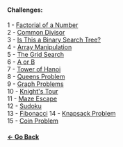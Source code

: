 #### Challenges:

1 - [Factorial of a Number](https://www.hackerrank.com/challenges/extra-long-factorials/problem)  
2 - [Common Divisor](https://www.hackerrank.com/challenges/common-divisors/problem)  
3 - [Is This a Binary Search Tree?](https://www.hackerrank.com/challenges/is-binary-search-tree/problem)  
4 - [Array Manipulation](https://www.hackerrank.com/challenges/crush/problem)  
5 - [The Grid Search](https://www.hackerrank.com/challenges/the-grid-search/problem)  
6 - [A or B](https://www.hackerrank.com/challenges/aorb/problem)  
7 - [Tower of Hanoi](https://www.codewars.com/kata/towers-of-hanoi)  
8 - [Queens Problem](https://www.hackerrank.com/challenges/queens-on-board/problem)  
9 - [Graph Problems](https://www.hackerrank.com/domains/algorithms?filters%5Bsubdomains%5D%5B%5D=graph-theory)  
10 - [Knight's Tour](https://www.hackerrank.com/contests/ieee-excavation-1-0/challenges/knights-tour)  
11 - [Maze Escape](https://www.hackerrank.com/challenges/maze-escape)  
12 - [Sudoku](https://www.hackerrank.com/challenges/sudoku/problem)  
13 - [Fibonacci](https://www.hackerrank.com/challenges/fibonacci-fp/problem)
14 - [Knapsack Problem](https://www.hackerrank.com/challenges/unbounded-knapsack/problem)  
15 - [Coin Problem](https://www.hackerrank.com/challenges/coin-change/problem)


#### [<- Go Back](https://github.com/VSPPedro/hciimps#hciimpshow-can-i-improve-my-programming-skills)
